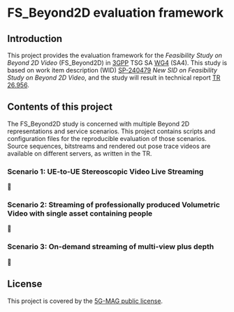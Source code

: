 # FS_Beyond2D evaluation framework

## Introduction

This project provides the evaluation framework for the *Feasibility Study on Beyond 2D Video*
(FS_Beyond2D) in [3GPP](https://www.3gpp.org) TSG SA
[WG4](https://www.3gpp.org/3gpp-groups/service-system-aspects-sa/sa-wg4) (SA4).
This study is based on work item description (WID)
[SP-240479](https://www.3gpp.org/ftp/tsg_sa/TSG_SA/TSGS_103_Maastricht_2024-03/Docs/SP-240479.zip)
*New SID on Feasibility Study on Beyond 2D Video*, and the study will result in technical report
[TR 26.956](https://portal.3gpp.org/#/55936-specifications).
<!-- NOTE(BK): Avoiding a reference to the TR that get out of date quickly -->

## Contents of this project

The FS_Beyond2D study is concerned with multiple Beyond 2D representations and service scenarios.
This project contains scripts and configuration files for the reproducible evaluation of those
scenarios. Source sequences, bitstreams and rendered out pose trace videos are available on
different servers, as written in the TR.

### Scenario 1: UE-to-UE Stereoscopic Video Live Streaming

:construction:

### Scenario 2: Streaming of professionally produced Volumetric Video with single asset containing people

:construction:

### Scenario 3: On-demand streaming of multi-view plus depth

:construction:

## License

This project is covered by the [5G-MAG public license](LICENSE.md).
